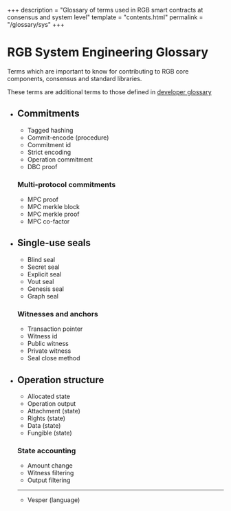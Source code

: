 +++
description = "Glossary of terms used in RGB smart contracts at consensus and system level"
template = "contents.html"
permalink = "/glossary/sys"
+++

# RGB System Engineering Glossary

Terms which are important to know for contributing to RGB core components, consensus and standard libraries.

These terms are additional terms to those defined in <a href="/glossary/dev" class="button inline">developer glossary</a>

- ## Commitments

  - Tagged hashing
  - Commit-encode (procedure)
  - Commitment id
  - Strict encoding
  - Operation commitment
  - DBC proof
  ### Multi-protocol commitments
  - MPC proof
  - MPC merkle block
  - MPC merkle proof
  - MPC co-factor

- ## Single-use seals

  - Blind seal
  - Secret seal
  - Explicit seal
  - Vout seal
  - Genesis seal
  - Graph seal
  ### Witnesses and anchors
  - Transaction pointer
  - Witness id
  - Public witness
  - Private witness
  - Seal close method

- ## Operation structure

  - Allocated state
  - Operation output
  - Attachment (state)
  - Rights (state)
  - Data (state)
  - Fungible (state)
  ### State accounting
  - Amount change
  - Witness filtering
  - Output filtering
  ---
  - Vesper (language)
